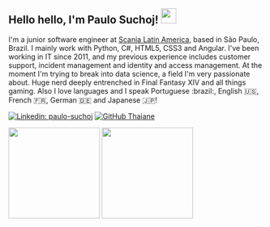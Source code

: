 <h2> Hello hello, I'm Paulo Suchoj! <img height="30px" src="https://64.media.tumblr.com/2eff045d07f7b8cd831554188cf54acc/570b382fcf708a16-26/s640x960/c6981fe5c9c8e2407b515bf5be6542f190bd524c.gif"/></h2

<!--
**paulosuchoj/paulosuchoj** is a ✨ _special_ ✨ repository because its `README.md` (this file) appears on your GitHub profile.

Here are some ideas to get you started:

- 🔭 I’m currently working on ...
- 🌱 I’m currently learning ...
- 👯 I’m looking to collaborate on ...
- 🤔 I’m looking for help with ...
- 💬 Ask me about ...
- 📫 How to reach me: ...
- 😄 Pronouns: ...
- ⚡ Fun fact: ...
-->

  <p>I'm a junior software engineer at <a href="https://www.scania.com/br/pt/home.html">Scania Latin America</a>, based in São Paulo, Brazil. I mainly work with Python, C#, HTML5, CSS3 and Angular. I've been working in IT since 2011, and my previous experience includes customer support, incident management and identity and access management. At the moment I'm trying to break into data science, a field I'm very passionate about. Huge nerd deeply entrenched in Final Fantasy XIV and all things gaming. Also I love languages and I speak Portuguese :brazil:, English 🇺🇸, French 🇫🇷, German 🇩🇪 and Japanese 🇯🇵!</p>
  
[![Linkedin: paulo-suchoj](https://img.shields.io/badge/paulosuchoj-blue?style=flat-square&logo=Linkedin&logoColor=white&link=https://www.linkedin.com/in/paulo-suchoj/)](https://www.linkedin.com/in/paulo-suchoj/)
[![GitHub Thaiane](https://img.shields.io/github/followers/paulosuchoj?style=social)](https://github.com/paulosuchoj)

<div>
  <img height="180em" src="https://github-readme-stats.vercel.app/api?username=paulosuchoj&show_icons=true&theme=radical&include_all_commits=true&count_private=true"/>
  <img height="180em" src="https://github-readme-stats.vercel.app/api/top-langs/?username=paulosuchoj&layout=compact&theme=radical"/>
</div>

  
